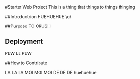 #Starter Web Project
This is a thing that things to things thinging


##Introductrion
HUEHUEHUE \o/

##Purpose
TO CRUSH

## Deployment
PEW LE PEW

##How to Contribute


LA LA LA
MOI MOI MOI
DE DE DE
huehuehue